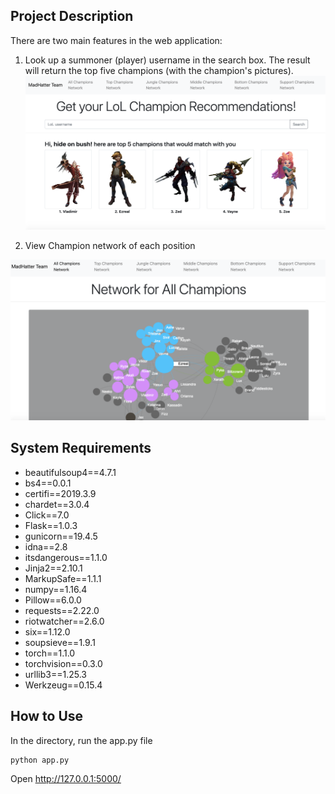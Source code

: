## Project Description 
There are two main features in the web application:
 1. Look up a summoner (player) username in the search box. The result will return the top five champions (with the champion's pictures). 
 ![Recommendation](./resources/recommender.png)
 
 2. View Champion network of each position
 
 ![Champion Map](./resources/champion_map.png)


## System Requirements
- beautifulsoup4==4.7.1
- bs4==0.0.1
- certifi==2019.3.9
- chardet==3.0.4
- Click==7.0
- Flask==1.0.3
- gunicorn==19.4.5
- idna==2.8
- itsdangerous==1.1.0
- Jinja2==2.10.1
- MarkupSafe==1.1.1
- numpy==1.16.4
- Pillow==6.0.0
- requests==2.22.0
- riotwatcher==2.6.0
- six==1.12.0
- soupsieve==1.9.1
- torch==1.1.0
- torchvision==0.3.0
- urllib3==1.25.3
- Werkzeug==0.15.4

## How to Use

In the directory, run the app.py file 

```
python app.py

```
Open http://127.0.0.1:5000/
